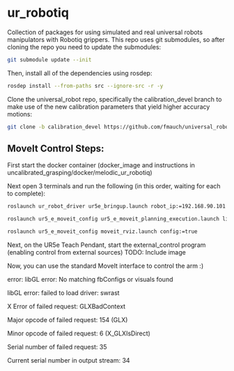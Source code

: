 # ur_robotiq
Collection of packages for using simulated and real universal robots manipulators with Robotiq grippers. This repo uses git submodules, so after cloning the repo you need to update the submodules:


``` bash
git submodule update --init
```
Then, install all of the dependencies using rosdep:
``` bash
rosdep install --from-paths src --ignore-src -r -y
```
Clone the universal_robot repo, specifically the calibration_devel branch to make use of the new calibration parameters that yield higher accuracy motions:
``` bash
git clone -b calibration_devel https://github.com/fmauch/universal_robot.git
```

## MoveIt Control Steps:

First start the docker container (docker_image and instructions in uncalibrated_grasping/docker/melodic_ur_robotiq)

Next open 3 terminals and run the following (in this order, waiting for each to complete):
``` bash
roslaunch ur_robot_driver ur5e_bringup.launch robot_ip:=192.168.90.101 limited:=true info:=true
```
``` bash
roslaunch ur5_e_moveit_config ur5_e_moveit_planning_execution.launch limited:=true info:=true
```
``` bash
roslaunch ur5_e_moveit_config moveit_rviz.launch config:=true

```

Next, on the UR5e Teach Pendant, start the external_control program (enabling control from external sources)
TODO: Include image

Now, you can use the standard MoveIt interface to control the arm :)

error:
libGL error: No matching fbConfigs or visuals found

libGL error: failed to load driver: swrast

X Error of failed request:  GLXBadContext

  Major opcode of failed request:  154 (GLX)
  
  Minor opcode of failed request:  6 (X_GLXIsDirect)
  
  Serial number of failed request:  35
  
  Current serial number in output stream:  34
